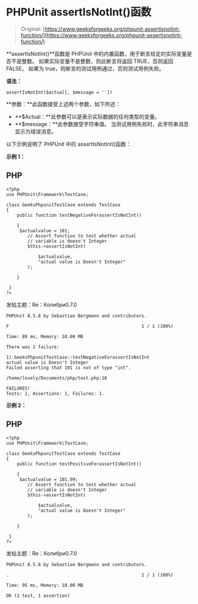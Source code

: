 # PHPUnit assertIsNotInt()函数

> Original: [https://www.geeksforgeeks.org/phpunit-assertisnotint-function/](https://www.geeksforgeeks.org/phpunit-assertisnotint-function/)

**assertIsNotInt()**函数是 PHPUnit 中的内置函数，用于断言给定的实际变量是否不是整数。 如果实际变量不是整数，则此断言将返回 TRUE，否则返回 FALSE。 如果为 true，则断言的测试用例通过，否则测试用例失败。

**语法：**

```
assertIsNotInt($actual[, $message = ''])
```

**参数：**此函数接受上述两个参数，如下所述：

*   **$Actual：**此参数可以是表示实际数据的任何类型的变量。
*   **$message：**此参数接受字符串值。 当测试用例失败时，此字符串消息显示为错误消息。

以下示例说明了 PHPUnit 中的 assertIsNotInt()函数：

**示例 1：**

## PHP

```
<?php
use PHPUnit\Framework\TestCase;

class GeeksPhpunitTestCase extends TestCase
{
    public function testNegativeForassertIsNotInt()

    {  
     $actualvalue = 101;
        // Assert function to test whether actual
        // variable is doesn't Integer
        $this->assertIsNotInt(

            $actualvalue,
            "actual value is Doesn't Integer"
        );

    }

 }
?>
```

发帖主题：Re：Колибри0.7.0

```
PHPUnit 8.5.8 by Sebastian Bergmann and contributors.

F                                                  1 / 1 (100%)

Time: 89 ms, Memory: 10.00 MB

There was 1 failure:

1) GeeksPhpunitTestCase::testNegativeForassertIsNotInt
actual value is Doesn't Integer
Failed asserting that 101 is not of type "int".

/home/lovely/Documents/php/test.php:16

FAILURES!
Tests: 1, Assertions: 1, Failures: 1.
```

**示例 2：**

## PHP

```
<?php
use PHPUnit\Framework\TestCase;

class GeeksPhpunitTestCase extends TestCase
{
    public function testPositiveForassertIsNotInt()

    {  
     $actualvalue = 101.99;
        // Assert function to test whether actual
        // variable is doesn't Integer
        $this->assertIsNotInt(

            $actualvalue,
            "actual value is Doesn't Integer"
        );

    }

 }
?>
```

发帖主题：Re：Колибри0.7.0

```
PHPUnit 8.5.8 by Sebastian Bergmann and contributors.

.                                                  1 / 1 (100%)

Time: 95 ms, Memory: 10.00 MB

OK (1 test, 1 assertion)
```